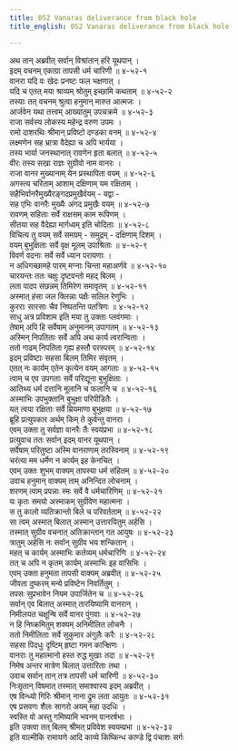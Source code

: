 ```yaml
---
title: 052 Vanaras deliverance from black hole
title_english: 052 Vanaras deliverance from black hole

---
```

अथ तान् अब्रवीत् सर्वान् विश्रांतान् हरि यूथपान् ।  
इदम् वचनम् एकाग्रा तापसी धर्म चारिणी ॥ ४-५२-१  
वानरा यदि वः खेदः प्रनष्टः फल भक्षणात् ।  
यदि च एतत् मया श्राव्यम् श्रोतुम् इच्छामि कथताम् ॥ ४-५२-२  
तस्याः तत् वचनम् श्रुत्वा हनुमान् मारुत आत्मजः ।  
आर्जवेन यथा तत्त्वम् आख्यातुम् उपचक्रमे ॥ ४-५२-३  
राजा सर्वस्य लोकस्य महेन्द्र वरुण उपमः ।  
रामो दाशरथिः श्रीमान् प्रविष्टो दण्डका वनम् ॥ ४-५२-४  
लक्ष्मणेन सह भ्रात्रा वैदेह्या च अपि भार्यया ।  
तस्य भार्या जनस्थानात् रावणेन हृता बलात् ॥ ४-५२-५  
वीरः तस्य सखा राज्ञः सुग्रीवो नाम वानरः ।  
राजा वानर मुख्यानाम् येन प्रस्थापिता वयम् ॥ ४-५२-६  
अगस्त्य चरिताम् आशाम् दक्षिणाम् यम रक्षिताम् ।  
सहैभिर्वानरैमुख्यैरङ्गदप्रमुखैर्वयम् - यद्वा -  
सह एभिः वानरैः मुख्यैः अंगद प्रमुखैः वयम् ॥ ४-५२-७  
रावणम् सहिताः सर्वे राक्षसम् काम रूपिणम् ।  
सीतया सह वैदेह्या मार्गध्वम् इति चोदिताः ॥ ४-५२-८  
विचित्य तु वयम् सर्वे समग्रम् - समुद्रम् - दक्षिणाम् दिशम् ।  
वयम् बुभुक्षिताः सर्वे वृक्ष मूलम् उपाश्रिताः ॥ ४-५२-९  
विवर्ण वदनाः सर्वे सर्वे ध्यान परायणाः ।  
न अधिगच्छामहे पारम् मग्नाः चिन्ता महाअर्णवे ॥ ४-५२-१०  
चारयन्तः ततः चक्षुः दृष्टवन्तो महद् बिलम् ।  
लता पादप संछन्नम् तिमिरेण समावृतम् ॥ ४-५२-११  
अस्मात् हंसा जल क्लिन्नाः पक्षैः सलिल रेणुभिः ।  
कुरराः सारसाः चैव निष्पतन्ति पतत्रिणः ॥ ४-५२-१२  
साधु अत्र प्रविशाम इति मया तु उक्ताः प्लवंगमाः ।  
तेषाम् अपि हि सर्वेषाम् अनुमानम् उपागतम् ॥ ४-५२-१३  
अस्मिन् निपतिताः सर्वे अपि अथ कार्य त्वरान्विताः ।  
ततो गाढम् निपतिता गृह्य हस्तौ परस्परम् ॥ ४-५२-१४  
इदम् प्रविष्टाः सहसा बिलम् तिमिर संवृतम् ।  
एतत् नः कार्यम् एतेन कृत्येन वयम् आगताः ॥ ४-५२-१५  
त्वाम् च एव उपगताः सर्वे परिद्यूना बुभुक्षिताः ।  
आतिथ्य धर्म दत्तानि मूलानि च फलानि च ॥ ४-५२-१६  
अस्माभिः उपभुक्तानि बुभुक्षा परिपीडितैः ।  
यत् त्वया रक्षिताः सर्वे म्रियमाणा बुभुक्षया ॥ ४-५२-१७  
ब्रूहि प्रत्युपकार अर्थम् किम् ते कुर्वन्तु वानराः ।  
एवम् उक्ता तु सर्वज्ञा वानरैः तैः स्वयंप्रभा ॥ ४-५२-१८  
प्रत्युवाच ततः सर्वान् इदम् वानर यूथपान् ।  
सर्वेषाम् परितुष्टा अस्मि वानराणाम् तरस्विनाम् ॥ ४-५२-१९  
चरंत्या मम धर्मेण न कार्यम् इह केनचित् ।  
एवम् उक्तः शुभम् वाक्यम् तापस्या धर्म संहितम् ॥ ४-५२-२०  
उवाच हनुमान् वाक्यम् ताम् अनिन्दित लोचनाम् ।  
शरणम् त्वाम् प्रपन्नाः स्मः सर्वे वै धर्मचारिणिम् ॥ ४-५२-२१  
यः कृतः समयो अस्माकम् सुग्रीवेण महात्मना ।  
स तु कालो व्यतिक्रान्तो बिले च परिवर्तताम् ॥ ४-५२-२२  
सा त्वम् अस्मात् बिलात् अस्मान् उत्तारयितुम् अर्हसि ।  
तस्मात् सुग्रीव वचनात् अतिक्रान्तान् गत आयुषः ॥ ४-५२-२३  
त्रातुम् अर्हसि नः सर्वान् सुग्रीव भय शन्कितान् ।  
महत् च कार्यम् अस्माभिः कर्तव्यम् धर्मचारिणि ॥ ४-५२-२४  
तत् च अपि न कृतम् कार्यम् अस्माभिः इह वासिभिः ।  
एवम् उक्ता हनुमता तापसी वाक्यम् अब्रवीत् ॥ ४-५२-२५  
जीवता दुष्करम् मन्ये प्रविष्टेन निवर्तितुम् ।  
तपसः सुप्रभावेन नियम उपार्जितेन च ॥ ४-५२-२६  
सर्वान् एव बिलात् अस्मात् तारयिष्यामि वानरान् ।  
निमीलयत चक्षून्षि सर्वे वानर पुंगवाः ॥ ४-५२-२७  
न हि निष्क्रमितुम् शक्यम् अनिमीलित लोचनैः ।  
ततो निमीलिताः सर्वे सुकुमार अंगुलैः करैः ॥ ४-५२-२८  
सहसा पिदधुः दृष्टिम् हृष्टा गमन कान्क्षिणः ।  
वानराः तु महात्मानो हस्त रुद्ध मुखाः तदा ॥ ४-५२-२९  
निमेष अन्तर मात्रेण बिलात् उत्तारिताः तथा ।  
उवाच सर्वान् तान् तत्र तापसी धर्म चारिणी ॥ ४-५२-३०  
निःसृतान् विषमात् तस्मात् समाश्वास्य इदम् अब्रवीत् ।  
एष विन्ध्यो गिरिः श्रीमान् नाना द्रुम लता आयुतः ॥ ४-५२-३१  
एष प्रसवणः शैलः सागरो अयम् महा उदधिः ।  
स्वस्ति वो अस्तु गमिष्यामि भवनम् वानरर्षभाः ।  
इति उक्त्वा तत् बिलम् श्रीमत् प्रविवेश स्वयम्प्रभा ॥ ४-५२-३२  
इति वाल्मीकि रामायणे आदि काव्ये किष्किन्ध काण्डे द्वि पंचाशः सर्गः